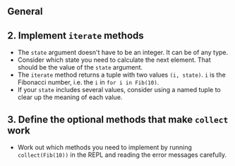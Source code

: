 ## General

## 2. Implement `iterate` methods

- The `state` argument doesn't have to be an integer. It can be of any type.
- Consider which state you need to calculate the next element. That should be the value of the `state` argument.
- The `iterate` method returns a tuple with two values `(i, state)`. `i` is the Fibonacci number, i.e. the `i` in `for i in Fib(10)`.
- If your `state` includes several values, consider using a named tuple to clear up the meaning of each value.

## 3. Define the optional methods that make `collect` work

- Work out which methods you need to implement by running `collect(Fib(10))` in the REPL and reading the error messages carefully.
